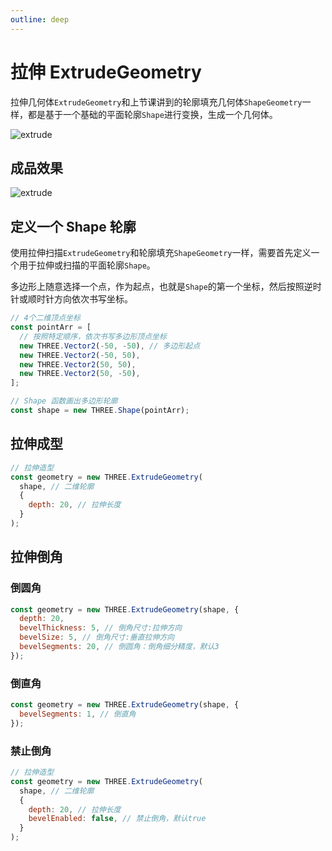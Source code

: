 ```yaml
---
outline: deep
---
```


# 拉伸 ExtrudeGeometry

拉伸几何体`ExtrudeGeometry`和上节课讲到的轮廓填充几何体`ShapeGeometry`一样，都是基于一个基础的平面轮廓`Shape`进行变换，生成一个几何体。

![extrude](/phaseF/extrude.png)

## 成品效果

![extrude](/phaseF/extrude.jpg)

## 定义一个 Shape 轮廓

使用拉伸扫描`ExtrudeGeometry`和轮廓填充`ShapeGeometry`一样，需要首先定义一个用于拉伸或扫描的平面轮廓`Shape`。

多边形上随意选择一个点，作为起点，也就是`Shape`的第一个坐标，然后按照逆时针或顺时针方向依次书写坐标。

```js
// 4个二维顶点坐标
const pointArr = [
  // 按照特定顺序，依次书写多边形顶点坐标
  new THREE.Vector2(-50, -50), // 多边形起点
  new THREE.Vector2(-50, 50),
  new THREE.Vector2(50, 50),
  new THREE.Vector2(50, -50),
];

// Shape 函数画出多边形轮廓
const shape = new THREE.Shape(pointArr);
```

## 拉伸成型

```js
// 拉伸造型
const geometry = new THREE.ExtrudeGeometry(
  shape, // 二维轮廓
  {
    depth: 20, // 拉伸长度
  }
);
```

## 拉伸倒角

### 倒圆角

```js
const geometry = new THREE.ExtrudeGeometry(shape, {
  depth: 20,
  bevelThickness: 5, // 倒角尺寸:拉伸方向
  bevelSize: 5, // 倒角尺寸:垂直拉伸方向
  bevelSegments: 20, // 倒圆角：倒角细分精度，默认3
});
```

### 倒直角

```js
const geometry = new THREE.ExtrudeGeometry(shape, {
  bevelSegments: 1, // 倒直角
});
```

### 禁止倒角

```js
// 拉伸造型
const geometry = new THREE.ExtrudeGeometry(
  shape, // 二维轮廓
  {
    depth: 20, // 拉伸长度
    bevelEnabled: false, // 禁止倒角，默认true
  }
);
```
